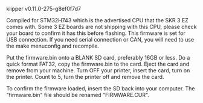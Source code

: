 klipper
v0.11.0-275-g8ef0f7d7

Compiled for STM32H743 which is the advertised CPU that the SKR 3 EZ comes with. Some 3 EZ boards are not shipping with this CPU, please check your board to confirm it has this before flashing. This firmware is set for USB connection. If you need serial connection or CAN, you will need to use the make menuconfig and recompile.

Put the firmware.bin onto a BLANK SD card, preferably 16GB or less. Do a quick format FAT32, copy the firmware.bin to the card. Eject the card and remove from your machine. Turn OFF your printer, insert the card, turn on the printer. Count to 5, turn the printer off and remove the card.

To confirm the firmware loaded, insert the SD back into your computer. The "firmware.bin" file should be renamed "FIRMWARE.CUR".
